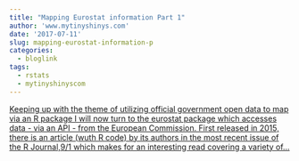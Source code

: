 ```yaml
---
title: "Mapping Eurostat information Part 1"
author: 'www.mytinyshinys.com'
date: '2017-07-11'
slug: mapping-eurostat-information-p
categories:
  - bloglink
tags:
  - rstats
  - mytinyshinyscom
---
```


[Keeping up with the theme of utilizing official government open data to map via an R package I will now turn to the eurostat package which accesses data - via an API - from the European Commission. First released in 2015, there is an article (wuth R code) by its authors in the most recent issue of the R Journal,9/1 which makes for an interesting read covering a variety of...<click to read more>](https://www.mytinyshinys.com/2017/07/11/eurostat/)

